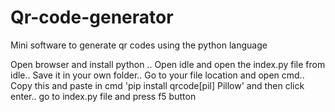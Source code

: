 # Qr-code-generator
Mini software to generate qr codes using the python language

Open browser and install python ..
Open idle and open the index.py file from idle..
Save it in your own folder..
Go to your file location and open cmd..
Copy this and paste in cmd 'pip install qrcode[pil] Pillow' and then click enter..
go to index.py file and press f5 button





